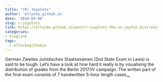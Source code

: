 ```yaml
---
title: "(R) Joyplots"
author: 'ellocke.github.io'
date: '2018-03-06'
slug: r-joyplots
link: https://ellocke.github.io/post/r-joyplots-the-un-joyful-distribution-of-grades-from-german-state-exam-laws/
categories:
- bloglink
tags:
  - ellockegithubio
---
```


German Zweites Juristisches Staatsexamen (2nd State Exam in Laws) is said to be tough. Let’s have a look at how hard it really is by visualising the distribution of grades from the Berlin 2017/IV campaign. The written part of the final exam consists of 7 handwritten 5-hour length cases[... <i class="fas fa-external-link-alt"></i>](https://ellocke.github.io/post/r-joyplots-the-un-joyful-distribution-of-grades-from-german-state-exam-laws/)

